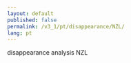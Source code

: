 ```yaml
---
layout: default
published: false
permalink: /v3_1/pt/disappearance/NZL/
lang: pt
---
```


disappearance analysis NZL
